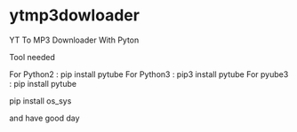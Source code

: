 # ytmp3dowloader
YT To MP3 Downloader With Pyton

Tool needed

For Python2 : pip install pytube
For Python3 : pip3 install pytube
For pyube3 : pip install pytube 

pip install os_sys

and have good day
